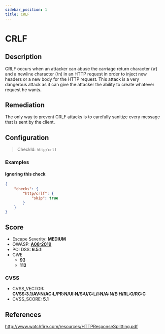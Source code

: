 ```yaml
---
sidebar_position: 1
title: CRLF
---
```


# CRLF

## Description

CRLF occurs when an attacker can abuse the carriage return character (\r) and a newline character (\n) in an HTTP request in order to inject new headers or a new body for the HTTP request. This attack is a very dangerous attack as it can give the attacker the ability to create whatever request he wants.

## Remediation

The only way to prevent CRLF attacks is to carefully sanitize every message that is sent by the client.


## Configuration

> CheckId: `http/crlf`


### Examples


#### Ignoring this check

```json
{
    "checks": {
        "http/crlf": {
            "skip": true
        }
    }
}
```




## Score

- Escape Severity: **<span className="medium-severity">MEDIUM</span>**
- OWASP: **[A08:2019](https://github.com/OWASP/API-Security/blob/master/2019/en/src/0xa8-injection.md)**
- PCI DSS: **6.5.1**
- CWE
  - **93**
  - **113**




### CVSS

- CVSS_VECTOR: **CVSS:3.1/AV:N/AC:L/PR:N/UI:N/S:U/C:L/I:N/A:N/E:H/RL:O/RC:C**
- CVSS_SCORE: **5.1**

## References

http://www.watchfire.com/resources/HTTPResponseSplitting.pdf
